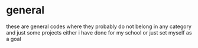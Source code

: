 # general
these are general codes where they probably do not belong in any category and just some projects either i have done for my school or just set myself as a goal
